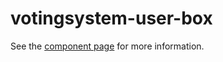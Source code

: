 votingsystem-user-box
=============

See the [component page](http://votingsystem.github.io/votingsystem-user-box) for more information.
